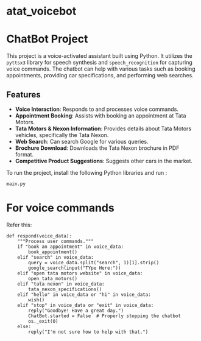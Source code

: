 # atat_voicebot
# ChatBot Project

This project is a voice-activated assistant built using Python. It utilizes the `pyttsx3` library for speech synthesis and `speech_recognition` for capturing voice commands. The chatbot can help with various tasks such as booking appointments, providing car specifications, and performing web searches.

## Features
- **Voice Interaction**: Responds to and processes voice commands.
- **Appointment Booking**: Assists with booking an appointment at Tata Motors.
- **Tata Motors & Nexon Information**: Provides details about Tata Motors vehicles, specifically the Tata Nexon.
- **Web Search**: Can search Google for various queries.
- **Brochure Download**: Downloads the Tata Nexon brochure in PDF format.
- **Competitive Product Suggestions**: Suggests other cars in the market.

To run the project, install the following Python libraries and run :

```
main.py
```
# For voice commands
Refer this:

```
def respond(voice_data):
    """Process user commands."""
    if "book an appointment" in voice_data:
        book_appointment()
    elif "search" in voice_data:
        query = voice_data.split("search", 1)[1].strip()
        google_search(input("TYpe Here:"))
    elif "open tata motors website" in voice_data:
        open_tata_motors()
    elif "tata nexon" in voice_data:
        tata_nexon_specifications()
    elif "hello" in voice_data or "hi" in voice_data:
        wish()
    elif "stop" in voice_data or "exit" in voice_data:
        reply("Goodbye! Have a great day.")
        ChatBot.started = False  # Properly stopping the chatbot
        os._exit(0)
    else:
        reply("I'm not sure how to help with that.")
```
